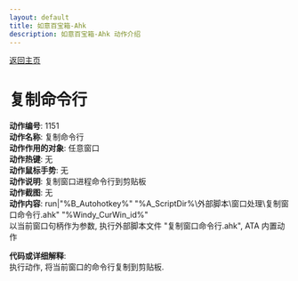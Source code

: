 ```yaml
---
layout: default
title: 如意百宝箱-Ahk
description: 如意百宝箱-Ahk 动作介绍
---
```

<link rel="stylesheet" href="../actions/css/atom-one-light.min.css">
<script src="../actions/js/highlight.min.js"></script>
<script>hljs.highlightAll();</script>

[返回主页](../index.md)

# [](#header-2) 复制命令行

**动作编号**: 1151  
**动作名称**: 复制命令行  
**动作作用的对象**: 任意窗口  
**动作热键**: 无  
**动作鼠标手势**: 无  
**动作说明**: 复制窗口进程命令行到剪贴板  
**动作截图**: 无    
**动作内容**: run|"%B_Autohotkey%" "%A_ScriptDir%\外部脚本\窗口处理\复制窗口命令行.ahk" "%Windy_CurWin_id%"  
以当前窗口句柄作为参数, 执行外部脚本文件 "复制窗口命令行.ahk", ATA 内置动作  

**代码或详细解释**:  
执行动作, 将当前窗口的命令行复制到剪贴板.  